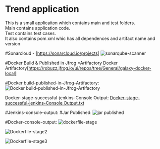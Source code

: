 # Trend application

This is a small applicaiton which contains main and test folders.  
Main contains application code.  
Test contains test cases.  
It also contains pom.xml whic has all dependences and artifact name and version

#Sonarcloud - [https://sonarcloud.io/projects]
![sonarqube-scanner](https://github.com/user-attachments/assets/7f6b260c-8bdc-4ad3-810d-b0587c804139)

#Docker Build & Published in Jfrog *Artifactory
Docker Artifactory[https://robuzz.jfrog.io/ui/repos/tree/General/galaxy-docker-local]

#Docker build-published-in-Jfrog-Artifactory:
![Docker build-published-in-Jfrog-Artifactory](https://github.com/user-attachments/assets/eeee76ab-9bb6-421e-9fb2-53200ce68287)


Docker-stage-successful-jenkins-Console Output:
[Docker-stage-successful-jenkins-Console Output.txt](https://github.com/user-attachments/files/17270735/Docker-stage-successful-jenkins-Console.Output.txt)

#Jenkins-console-output:
#Jar Published:
![jar published](https://github.com/user-attachments/assets/02d0f2ad-9978-4477-b86d-b37f833714b5)

#Docker-console-output:
![dockerfile-stage](https://github.com/user-attachments/assets/b47fd7c9-1a95-4e6a-8d2e-1f40a106cce6)

![Dockerfile-stage2](https://github.com/user-attachments/assets/c4830aeb-aec4-4997-9b27-df99a66138cf)


![Dockerfile-stage3](https://github.com/user-attachments/assets/2c465e51-030a-4d47-b024-dc365384451d)




